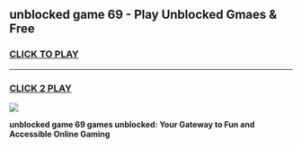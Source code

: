 
## unblocked game 69 - Play Unblocked Gmaes & Free
<h3>
<a href="https://news.freeplayer.one?title=unblocked_game_69&ref=16F">CLICK TO PLAY</a></h3>
<hr>

<h3>
<a href="https://news.freeplayer.one?title=unblocked_game_69&ref=16F">CLICK 2 PLAY</a>
  
</h3>

<a href="https://news.freeplayer.one?title=unblocked_game_69&ref=16F/"><img src="https://clearcache.store/games.png"></a>


**unblocked game 69 games unblocked: Your Gateway to Fun and Accessible Online Gaming**
